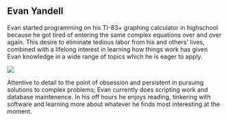 <div id="bio">
	<h2>Evan Yandell</h2>
	<p>
		Evan started programming on his TI-83+ graphing calculator in highschool because he got tired of entering the same complex equations over and over again.  This desire to eliminate tedious labor from his and others' lives, combined with a lifelong interest in learning how things work has given Evan knowledge in a wide range of topics which he is eager to apply.  
	</p>
	<img src="https://identicons.github.com/b8cce289d9490c0a5bb32103e049ab3e.png">
	<p>
		Attentive to detail to the point of obsession and persistent in pursuing solutions to complex problems;  Evan currently does scripting work and database maintenence. In his off hours he enjoys reading, tinkering with software and learning more about whatever he finds most interesting at the moment.
	</p>
	
</div>